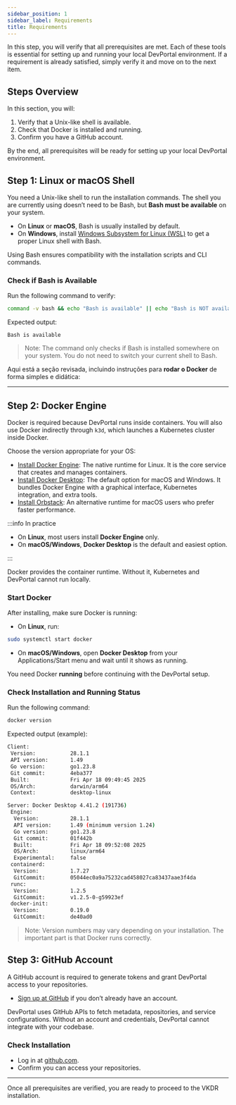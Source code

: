 ```yaml
---
sidebar_position: 1
sidebar_label: Requirements
title: Requirements
---
```


In this step, you will verify that all prerequisites are met.
Each of these tools is essential for setting up and running your local DevPortal environment.
If a requirement is already satisfied, simply verify it and move on to the next item.

## Steps Overview

In this section, you will:

1. Verify that a Unix-like shell is available.
1. Check that Docker is installed and running.
1. Confirm you have a GitHub account.

By the end, all prerequisites will be ready for setting up your local DevPortal environment.

## Step 1: Linux or macOS Shell

You need a Unix-like shell to run the installation commands. The shell you are currently using doesn’t need to be Bash, but **Bash must be available** on your system.

- On **Linux** or **macOS**, Bash is usually installed by default.
- On **Windows**, install [Windows Subsystem for Linux (WSL)](https://learn.microsoft.com/en-us/windows/wsl/install) to get a proper Linux shell with Bash.

Using Bash ensures compatibility with the installation scripts and CLI commands.

### Check if Bash is Available

Run the following command to verify:

```bash
command -v bash && echo "Bash is available" || echo "Bash is NOT available"
```

Expected output:

```
Bash is available
```

> Note: The command only checks if Bash is installed somewhere on your system. You do not need to switch your current shell to Bash.

Aqui está a seção revisada, incluindo instruções para **rodar o Docker** de forma simples e didática:

---

## Step 2: Docker Engine

Docker is required because DevPortal runs inside containers. You will also use Docker indirectly through `k3d`, which launches a Kubernetes cluster inside Docker.

Choose the version appropriate for your OS:

- [Install Docker Engine](https://docs.docker.com/engine/install/): The native runtime for Linux. It is the core service that creates and manages containers.
- [Install Docker Desktop](https://docs.docker.com/get-docker/): The default option for macOS and Windows. It bundles Docker Engine with a graphical interface, Kubernetes integration, and extra tools.
- [Install Orbstack](https://orbstack.dev): An alternative runtime for macOS users who prefer faster performance.

:::info In practice

- On **Linux**, most users install **Docker Engine** only.
- On **macOS/Windows**, **Docker Desktop** is the default and easiest option.

:::

Docker provides the container runtime. Without it, Kubernetes and DevPortal cannot run locally.

### Start Docker

After installing, make sure Docker is running:

- On **Linux**, run:

```bash
sudo systemctl start docker
```

- On **macOS/Windows**, open **Docker Desktop** from your Applications/Start menu and wait until it shows as running.

You need Docker **running** before continuing with the DevPortal setup.

### Check Installation and Running Status

Run the following command:

```bash
docker version
```

Expected output (example):

```sh
Client:
 Version:           28.1.1
 API version:       1.49
 Go version:        go1.23.8
 Git commit:        4eba377
 Built:             Fri Apr 18 09:49:45 2025
 OS/Arch:           darwin/arm64
 Context:           desktop-linux

Server: Docker Desktop 4.41.2 (191736)
 Engine:
  Version:          28.1.1
  API version:      1.49 (minimum version 1.24)
  Go version:       go1.23.8
  Git commit:       01f442b
  Built:            Fri Apr 18 09:52:08 2025
  OS/Arch:          linux/arm64
  Experimental:     false
 containerd:
  Version:          1.7.27
  GitCommit:        05044ec0a9a75232cad458027ca83437aae3f4da
 runc:
  Version:          1.2.5
  GitCommit:        v1.2.5-0-g59923ef
 docker-init:
  Version:          0.19.0
  GitCommit:        de40ad0
```

> Note: Version numbers may vary depending on your installation. The important part is that Docker runs correctly.

## Step 3: GitHub Account

A GitHub account is required to generate tokens and grant DevPortal access to your repositories.

- [Sign up at GitHub](https://github.com/join) if you don’t already have an account.

DevPortal uses GitHub APIs to fetch metadata, repositories, and service configurations.
Without an account and credentials, DevPortal cannot integrate with your codebase.

### Check Installation

- Log in at [github.com](https://github.com).
- Confirm you can access your repositories.

---

Once all prerequisites are verified, you are ready to proceed to the VKDR installation.
